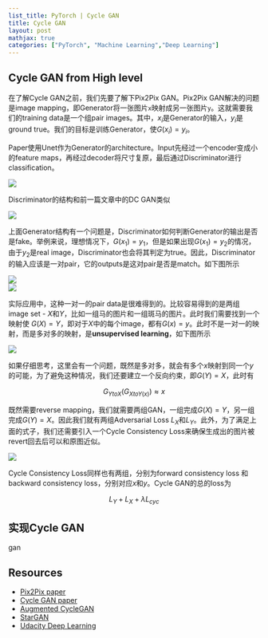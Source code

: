 ```yaml
---
list_title: PyTorch | Cycle GAN
title: Cycle GAN
layout: post
mathjax: true
categories: ["PyTorch", "Machine Learning","Deep Learning"]
---
```


## Cycle GAN from High level

在了解Cycle GAN之前，我们先要了解下Pix2Pix GAN。Pix2Pix GAN解决的问题是image mapping，即Generator将一张图片`x`映射成另一张图片`y`。这就需要我们的training data是一个组pair images。其中，$x_i$是Generator的输入，$y_i$是ground true。我们的目标是训练Generator，使$G(x_i) = y_i$。

Paper使用Unet作为Generator的architecture。Input先经过一个encoder变成小的feature maps，再经过decoder将尺寸复原，最后通过Discriminator进行classification。

<img class="md-img-center" src="{{site.baseurl}}/assets/images/2019/08/gan_09.png">

Discriminator的结构和前一篇文章中的DC GAN类似

<img class="md-img-center" src="{{site.baseurl}}/assets/images/2019/08/gan_10.png">

上面Generator结构有一个问题是，Discriminator如何判断Generator的输出是否是fake。举例来说，理想情况下，$G(x_1)=y_1$，但是如果出现$G(x_1)=y_2$的情况，由于$y_2$是real image，Discriminator也会将其判定为true。因此，Discriminator的输入应该是一对pair，它的outputs是这对pair是否是match。如下图所示

<div class="md-flex-h md-flex-no-wrap">
<div><img src="{{site.baseurl}}/assets/images/2019/08/gan_11.png"></div>
<div class="md-margin-left-12"><img src="{{site.baseurl}}/assets/images/2019/08/gan_12.png" ></div>
</div>

实际应用中，这种一对一的pair data是很难得到的。比较容易得到的是两组image set - $X$和$Y$，比如一组马的图片和一组斑马的图片。此时我们需要找到一个映射使 $G(X) = Y$，即对于$X$中的每个image，都有$G(x) = y$。此时不是一对一的映射，而是多对多的映射，是**unsupervised learning**，如下图所示

<div class="md-margin-left-12"><img src="{{site.baseurl}}/assets/images/2019/08/gan_13.png" ></div>

如果仔细思考，这里会有一个问题，既然是多对多，就会有多个$x$映射到同一个$y$的可能，为了避免这种情况，我们还要建立一个反向约束，即$G(Y) = X$，此时有

$$
G_{YtoX}(G_{XtoY(x)}) \approx x
$$

既然需要reverse mapping，我们就需要两组GAN，一组完成$G(X)=Y$，另一组完成$G(Y)=X$。因此我们就有两组Adversarial Loss $L_X$和$L_Y$。此外，为了满足上面的式子，我们还需要引入一个Cycle Consistency Loss来确保生成出的图片被revert回去后可以和原图近似。

<div class="md-margin-left-12"><img src="{{site.baseurl}}/assets/images/2019/08/gan_14.png" ></div>

Cycle Consistency Loss同样也有两组，分别为forward consistency loss 和 backward consistency loss，分别对应$x$和$y$。Cycle GAN的总的loss为

$$
L_Y + L_X + \lambda L_{cyc}
$$

## 实现Cycle GAN

gan


## Resources

- [Pix2Pix paper](https://arxiv.org/pdf/1611.07004.pdf)
- [Cycle GAN paper](https://arxiv.org/pdf/1703.10593.pdf)
- [Augmented CycleGAN](https://arxiv.org/abs/1802.10151)
- [StarGAN](https://github.com/yunjey/StarGAN)
- [Udacity Deep Learning](https://classroom.udacity.com/nanodegrees/nd101)


